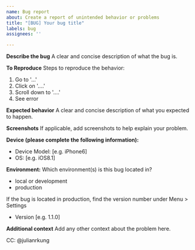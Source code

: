 ```yaml
---
name: Bug report
about: Create a report of unintended behavior or problems
title: "[BUG] Your bug title"
labels: bug
assignees: ''

---
```


**Describe the bug**
A clear and concise description of what the bug is.

**To Reproduce**
Steps to reproduce the behavior:
1. Go to '...'
2. Click on '....'
3. Scroll down to '....'
4. See error

**Expected behavior**
A clear and concise description of what you expected to happen.

**Screenshots**
If applicable, add screenshots to help explain your problem.

**Device (please complete the following information):**
 - Device Model: [e.g. iPhone6]
 - OS: [e.g. iOS8.1]

**Environment:**
Which environment(s) is this bug located in?
- local or development
- production

If the bug is located in production, find the version number under Menu > Settings 
- Version [e.g. 1.1.0]

**Additional context**
Add any other context about the problem here.

CC: @julianrkung